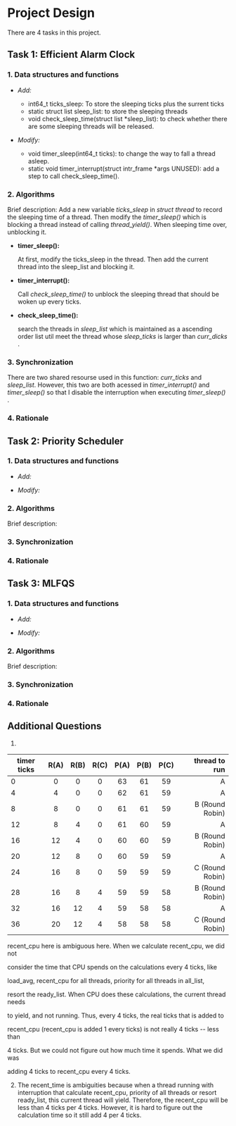 # Project Design
  There are 4 tasks in this project.
## Task 1: Efficient Alarm Clock
### 1. Data structures and functions

+ *Add:*
     
     * int64_t ticks_sleep: To store the sleeping ticks plus the surrent ticks 
     * static struct list sleep_list: to store the sleeping threads
     * void check_sleep_time(struct list *sleep_list): to check whether there are some sleeping threads will be released.
     
+ *Modify:*     
     
     * void timer_sleep(int64_t ticks): to change the way to fall a thread asleep.
     * static void timer_interrupt(struct intr_frame *args UNUSED): add a step to call check_sleep_time().

### 2. Algorithms

Brief description:
    Add a new variable *ticks_sleep* in *struct thread* to record the sleeping time of a thread. Then modify the *timer_sleep()* which is blocking a thread instead of calling *thread_yield()*. When sleeping time over, unblocking it.
  + **timer_sleep():**
    
       At first, modify the ticks_sleep in the thread. 
       Then add the current thread into the sleep_list and blocking it.
        
  + **timer_interrupt():**
        
       Call *check_sleep_time()* to unblock the sleeping thread that should be woken up every ticks.
        
  + **check_sleep_time():**
    
       search the threads in *sleep_list* which is maintained as a ascending order list util meet the thread whose *sleep_ticks* is larger than *curr_dicks* .
        
### 3. Synchronization

   There are two shared resourse used in this function: *curr_ticks* and *sleep_list*. However, this two are both acessed in *timer_interrupt()* and *timer_sleep()* so that I disable the interruption when executing *timer_sleep()* .
    
 ### 4. Rationale
 
 
 ## Task 2: Priority Scheduler
 ### 1. Data structures and functions

+ *Add:*


+ *Modify:* 


### 2. Algorithms

Brief description:


### 3. Synchronization
### 4. Rationale

 
 ## Task 3: MLFQS
 ### 1. Data structures and functions

+ *Add:*


+ *Modify:* 


### 2. Algorithms

Brief description:


### 3. Synchronization
### 4. Rationale

## Additional Questions

1. 
timer ticks|R(A)|R(B)|R(C)|P(A)|P(B)|P(C)|thread to run
--|:--:|:--:|:--:|:--:|:--:|:--:|--:
0|0|0|0|63|61|59|A
4|4|0|0|62|61|59|A
8|8|0|0|61|61|59|B (Round Robin)
12|8|4|0|61|60|59|A
16|12|4|0|60|60|59|B (Round Robin)
20|12|8|0|60|59|59|A 
24|16|8|0|59|59|59|C (Round Robin)
28|16|8|4|59|59|58|B (Round Robin)
32|16|12|4|59|58|58|A
36|20|12|4|58|58|58|C (Round Robin)

 recent_cpu here is ambiguous here. When we calculate recent_cpu, we did not 

consider the time that CPU spends on the calculations every 4 ticks, like 

load_avg, recent_cpu for all threads, priority for all threads in all_list, 

resort the ready_list. When CPU does these calculations, the current thread needs 

to yield, and not running. Thus, every 4 ticks, the real ticks that is added to 

recent_cpu (recent_cpu is added 1 every ticks) is not really 4 ticks -- less than 

4 ticks. But we could not figure out how much time it spends. What we did was 

adding 4 ticks to recent_cpu every 4 ticks.

 2. The recent_time is ambiguities because when a thread running with interruption that calculate recent_cpu, priority of all threads or resort ready_list, this current thread will yield. Therefore, the recent_cpu will be less than 4 ticks per 4 ticks. However, it is hard to figure out the calculation time so it still add 4 per 4 ticks.
